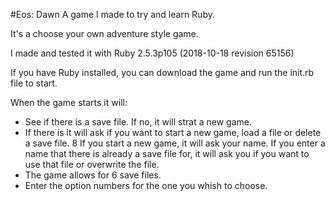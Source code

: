 #Eos: Dawn
A game I made to try and learn Ruby.

It's a choose your own adventure style game.

I made and tested it with Ruby 2.5.3p105 (2018-10-18 revision 65156)

If you have Ruby installed, you can download the game and run the init.rb file to start.

When the game starts it will:
* See if there is a save file. If no, it will strat a new game.
* If there is it will ask if you want to start a new game, load a file or delete a save file.
8 If you start a new game, it will ask your name. If you enter a name that there is already a save file for, it will ask you if you want to use that file or overwrite the file.
* The game allows for 6 save files.
* Enter the option numbers for the one you whish to choose.

